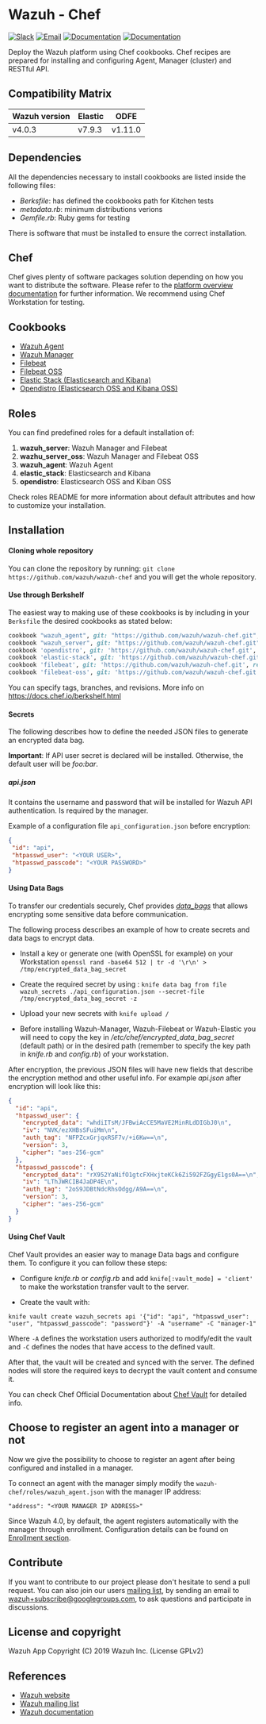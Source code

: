 # Wazuh - Chef 

[![Slack](https://img.shields.io/badge/slack-join-blue.svg)](https://goo.gl/forms/M2AoZC4b2R9A9Zy12)
[![Email](https://img.shields.io/badge/email-join-blue.svg)](https://groups.google.com/forum/#!forum/wazuh)
[![Documentation](https://img.shields.io/badge/docs-view-green.svg)](https://documentation.wazuh.com)
[![Documentation](https://img.shields.io/badge/web-view-green.svg)](https://wazuh.com)

Deploy the Wazuh platform using Chef cookbooks. Chef recipes are prepared for installing and configuring Agent, Manager (cluster) and RESTful API.

## Compatibility Matrix

| Wazuh version | Elastic | ODFE   |
|---------------|---------|--------|
| v4.0.3        | v7.9.3  | v1.11.0|

## Dependencies

All the dependencies necessary to install cookbooks are listed inside the following files: 
- *Berksfile*: has defined the cookbooks path for Kitchen tests
- *metadata.rb*: minimum distributions verions 
- *Gemfile.rb*: Ruby gems for testing

There is software that must be installed to ensure the correct installation.

## Chef 

Chef gives plenty of software packages solution depending on how you want to distribute the software. Please
refer to the [platform overview documentation](https://docs.chef.io/platform_overview/) for further information.
We recommend using Chef Workstation for testing.

## Cookbooks

* [Wazuh Agent](cookbooks/wazuh_agent)
* [Wazuh Manager](cookbooks/wazuh_manager)
* [Filebeat](cookbooks/filebeat)
* [Filebeat OSS](cookbooks/filebeat-oss)
* [Elastic Stack (Elasticsearch and Kibana)](cookbooks/elastic-stack)
* [Opendistro (Elasticsearch OSS and Kibana OSS)](cookbooks/opendistro)

## Roles

You can find predefined roles for a default installation of:

1. **wazuh_server**: Wazuh Manager and Filebeat
2. **wazhu_server_oss**: Wazuh Manager and Filebeat OSS
3. **wazuh_agent**: Wazuh Agent
4. **elastic_stack**: Elasticsearch and Kibana
5. **opendistro**: Elasticsearch OSS and Kiban OSS

Check roles README for more information about default attributes and how to customize your installation.

## Installation

#### Cloning whole repository

You can clone the repository by running: ```git clone https://github.com/wazuh/wazuh-chef``` and you will get the whole repository.

#### Use through Berkshelf

The easiest way to making use of these cookbooks  is by including in your `Berksfile` the desired cookbooks as stated below:

```ruby
cookbook "wazuh_agent", git: "https://github.com/wazuh/wazuh-chef.git", rel: 'cookbooks/wazuh_agent'
cookbook "wazuh_server", git: "https://github.com/wazuh/wazuh-chef.git", rel: 'cookbooks/wazuh_manager'
cookbook 'opendistro', git: 'https://github.com/wazuh/wazuh-chef.git', rel: 'cookbooks/opendistro'
cookbook 'elastic-stack', git: 'https://github.com/wazuh/wazuh-chef.git', rel: 'cookbooks/elastic-stack'
cookbook 'filebeat', git: 'https://github.com/wazuh/wazuh-chef.git', rel: 'cookbooks/filebeat'
cookbook 'filebeat-oss', git: 'https://github.com/wazuh/wazuh-chef.git', rel: 'cookbooks/filebeat-oss'
```

You can specify tags, branches, and revisions. More info on https://docs.chef.io/berkshelf.html

#### Secrets

The following describes how to define the needed JSON files to generate an encrypted data bag.

**Important**: If API user secret is declared will be installed. Otherwise, the default user will be *foo:bar*. 

##### api.json

It contains the username and password that will be installed for Wazuh API authentication. Is required by the manager.

Example of a configuration file `api_configuration.json` before encryption:

```json
{
 "id": "api",
 "htpasswd_user": "<YOUR USER>",
 "htpasswd_passcode": "<YOUR PASSWORD>"
}
```

#### Using Data Bags

To transfer our credentials securely, Chef provides *[data_bags](https://docs.chef.io/data_bags.html)* that allows encrypting some sensitive data before communication.

The following process describes an example of how to create secrets and data bags to encrypt data.

* Install a key or generate one (with OpenSSL for example) on your Workstation ```openssl rand -base64 512 | tr -d '\r\n' > /tmp/encrypted_data_bag_secret```

* Create the required secret by using : ```knife data bag from file wazuh_secrets ./api_configuration.json --secret-file /tmp/encrypted_data_bag_secret -z```

* Upload your new secrets with ```knife upload /```

* Before installing Wazuh-Manager, Wazuh-Filebeat or Wazuh-Elastic you will need to copy the key in */etc/chef/encrypted_data_bag_secret* (default path) or in the desired path (remember to specify the key path in *knife.rb* and *config.rb*) of your workstation.


After encryption, the previous JSON files will have new fields that describe the encryption method and other useful info. For example *api.json* after encryption will look like this:

```json
{
  "id": "api",
  "htpasswd_user": {
    "encrypted_data": "whdiITsM/JFBwiAcCE5MaVE2MinRLdDIGbJ0\n",
    "iv": "NVK/ezXHBsSFuiMm\n",
    "auth_tag": "NFPZcxGrjqxRSF7v/+i6Kw==\n",
    "version": 3,
    "cipher": "aes-256-gcm"
  },
  "htpasswd_passcode": {
    "encrypted_data": "rX952YaNifO1gtcFXHxjteKCk6Zi592FZGgyE1gs0A==\n",
    "iv": "LThJWRCIB4JaDP4E\n",
    "auth_tag": "2oS9JDBtNdcRhsOdgg/A9A==\n",
    "version": 3,
    "cipher": "aes-256-gcm"
  }
}
```

#### Using Chef Vault

Chef Vault provides an easier way to manage Data bags and configure them. To configure it you can follow these steps:

* Configure *knife.rb* or *config.rb* and add `knife[:vault_mode] = 'client'` to make the workstation transfer vault to the server.

* Create the vault with:

```
knife vault create wazuh_secrets api '{"id": "api", "htpasswd_user": "user", "htpasswd_passcode": "password"}' -A "username" -C "manager-1"
```

Where `-A` defines the workstation users authorized to modify/edit the vault and `-C` defines the nodes that have access to the defined vault.

After that, the vault will be created and synced with the server. The defined nodes will store the required keys to decrypt the vault content and consume it.

You can check Chef Official Documentation about [Chef Vault](https://docs.chef.io/chef_vault.html) for detailed info.

## Choose to register an agent into a manager or not
Now we give the possibility to choose to register an agent after being configured and installed in a manager. 

To connect an agent with the manager simply modify the `wazuh-chef/roles/wazuh_agent.json` with the 
manager IP address:

```
"address": "<YOUR MANAGER IP ADDRESS>"
```

Since Wazuh 4.0, by default, the agent registers automatically with the manager through enrollment. Configuration details can be found on [Enrollment section](https://documentation.wazuh.com/current/user-manual/reference/ossec-conf/client.html#reference-ossec-client).

## Contribute

If you want to contribute to our project please don't hesitate to send a pull request. You can also join our users [mailing list](https://groups.google.com/d/forum/wazuh), by sending an email to [wazuh+subscribe@googlegroups.com](mailto:wazuh+subscribe@googlegroups.com), to ask questions and participate in discussions.


## License and copyright

Wazuh App Copyright (C) 2019 Wazuh Inc. (License GPLv2)


## References

* [Wazuh website](http://wazuh.com)
* [Wazuh mailing list](https://groups.google.com/d/forum/wazuh)
* [Wazuh documentation](http://documentation.wazuh.com)
